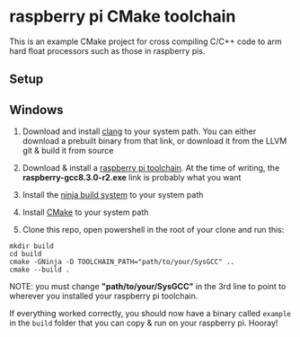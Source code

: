 # raspberry pi CMake toolchain

This is an example CMake project for cross compiling C/C++ code to arm hard float processors such as those in raspberry pis.

## Setup

Windows
-----------------------
1. Download and install [clang](https://releases.llvm.org/download.html) to your system path. You can either download a prebuilt binary from that link, or download it from the LLVM git & build it from source

2. Download & install a [raspberry pi toolchain](https://gnutoolchains.com/raspberry/). At the time of writing, the **raspberry-gcc8.3.0-r2.exe** link is probably what you want

3. Install the [ninja build system](https://github.com/ninja-build/ninja/releases) to your system path

4. Install [CMake](https://cmake.org/download/) to your system path

5. Clone this repo, open powershell in the root of your clone and run this: 

``````````````````````````````````````````````````
mkdir build
cd build
cmake -GNinja -D TOOLCHAIN_PATH="path/to/your/SysGCC" ..
cmake --build .
```````````````````````````````````````````````````
NOTE: you must change **"path/to/your/SysGCC"** in the 3rd line to point to wherever you installed your raspberry pi toolchain. 

If everything worked correctly, you should now have a binary called `example` in the `build` folder that you can copy & run on your raspberry pi. Hooray!